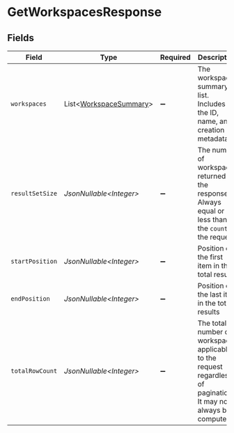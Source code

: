 # GetWorkspacesResponse


## Fields

| Field                                                                                                            | Type                                                                                                             | Required                                                                                                         | Description                                                                                                      |
| ---------------------------------------------------------------------------------------------------------------- | ---------------------------------------------------------------------------------------------------------------- | ---------------------------------------------------------------------------------------------------------------- | ---------------------------------------------------------------------------------------------------------------- |
| `workspaces`                                                                                                     | List\<[WorkspaceSummary](../../models/components/WorkspaceSummary.md)>                                           | :heavy_minus_sign:                                                                                               | The workspace summary list. Includes the ID, name, and creation metadata                                         |
| `resultSetSize`                                                                                                  | *JsonNullable\<Integer>*                                                                                         | :heavy_minus_sign:                                                                                               | The number of workspaces returned in the response. Always equal or less than the `count` of the request          |
| `startPosition`                                                                                                  | *JsonNullable\<Integer>*                                                                                         | :heavy_minus_sign:                                                                                               | Position of the first item in the total results                                                                  |
| `endPosition`                                                                                                    | *JsonNullable\<Integer>*                                                                                         | :heavy_minus_sign:                                                                                               | Position of the last item in the total results                                                                   |
| `totalRowCount`                                                                                                  | *JsonNullable\<Integer>*                                                                                         | :heavy_minus_sign:                                                                                               | The total number of workspaces applicable to the request regardless of pagination. It may not always be computed |